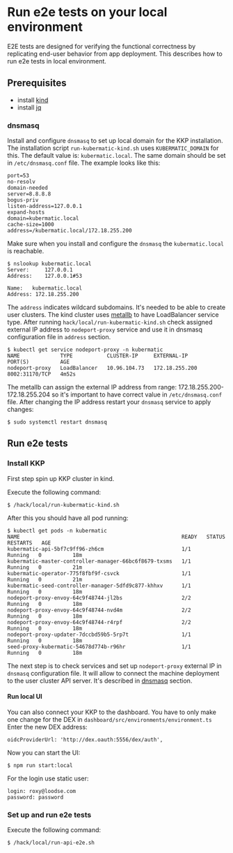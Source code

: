 # Run e2e tests on your local environment

E2E tests are designed for verifying the functional correctness by replicating end-user behavior from app deployment.
This describes how to run e2e tests in local environment.

## Prerequisites

 - install [kind](https://kind.sigs.k8s.io/)
 - install [jq](https://stedolan.github.io/jq/download/)

### dnsmasq
Install and configure `dnsmasq` to set up local domain for the KKP installation.
The installation script `run-kubermatic-kind.sh` uses `KUBERMATIC_DOMAIN` for this. The default value is: `kubermatic.local`.
The same domain should be set in `/etc/dnsmasq.conf` file. The example looks like this:
```
port=53
no-resolv
domain-needed
server=8.8.8.8
bogus-priv
listen-address=127.0.0.1
expand-hosts
domain=kubermatic.local
cache-size=1000
address=/kubermatic.local/172.18.255.200
```

Make sure when you install and configure the `dnsmasq` the `kubermatic.local` is reachable.
```
$ nslookup kubermatic.local
Server:		127.0.0.1
Address:	127.0.0.1#53

Name:	kubermatic.local
Address: 172.18.255.200

```

The `address` indicates wildcard subdomains. It's needed to be able to create user clusters.
The kind cluster uses [metallb](https://metallb.universe.tf/) to have LoadBalancer service type.
After running `hack/local/run-kubermatic-kind.sh` check assigned external IP address to `nodeport-proxy` service and use it in 
dnsmasq configuration file in `address` section.
```
$ kubectl get service nodeport-proxy -n kubermatic
NAME             TYPE           CLUSTER-IP     EXTERNAL-IP      PORT(S)          AGE
nodeport-proxy   LoadBalancer   10.96.104.73   172.18.255.200   8002:31170/TCP   4m52s
```

The metallb can assign the external IP address from range: 172.18.255.200-172.18.255.204
so it's important to have correct value in `/etc/dnsmasq.conf` file. After changing the IP address restart your `dnsmasq`
service to apply changes:
```
$ sudo systemctl restart dnsmasq
```

## Run e2e tests
### Install KKP
First step spin up KKP cluster in kind.

Execute the following command:
```
$ /hack/local/run-kubermatic-kind.sh 
```

After this you should have all pod running:
```
$ kubectl get pods -n kubermatic
NAME                                                    READY   STATUS    RESTARTS   AGE
kubermatic-api-5bf7c9ff96-zh6cm                         1/1     Running   0          18m
kubermatic-master-controller-manager-66bc6f8679-txsms   1/1     Running   0          21m
kubermatic-operator-775f8fbf9f-csvck                    1/1     Running   0          21m
kubermatic-seed-controller-manager-5dfd9c877-khhxv      1/1     Running   0          18m
nodeport-proxy-envoy-64c9f48744-jl2bs                   2/2     Running   0          18m
nodeport-proxy-envoy-64c9f48744-nvd4m                   2/2     Running   0          18m
nodeport-proxy-envoy-64c9f48744-r4rpf                   2/2     Running   0          18m
nodeport-proxy-updater-7dccbd59b5-5rp7t                 1/1     Running   0          18m
seed-proxy-kubermatic-54678d774b-r96hr                  1/1     Running   0          18m

```

The next step is to check services and set up `nodeport-proxy` external IP in `dnsmasq` configuration file. It will allow
to connect the machine deployment to the user cluster API server. It's described in [dnsmasq](#dnsmasq) section.

#### Run local UI

You can also connect your KKP to the dashboard. You have to only make one change for the DEX in `dashboard/src/environments/environment.ts`
Enter the new DEX address:
```
oidcProviderUrl: 'http://dex.oauth:5556/dex/auth',
```

Now you can start the UI:

```
$ npm run start:local
```

For the login use static user:
```
login: roxy@loodse.com
password: password
```

### Set up and run e2e tests

Execute the following command:
```
$ /hack/local/run-api-e2e.sh 
```






